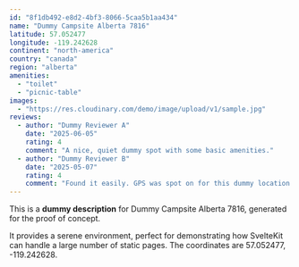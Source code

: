 ```yaml
---
id: "8f1db492-e8d2-4bf3-8066-5caa5b1aa434"
name: "Dummy Campsite Alberta 7816"
latitude: 57.052477
longitude: -119.242628
continent: "north-america"
country: "canada"
region: "alberta"
amenities:
  - "toilet"
  - "picnic-table"
images:
  - "https://res.cloudinary.com/demo/image/upload/v1/sample.jpg"
reviews:
  - author: "Dummy Reviewer A"
    date: "2025-06-05"
    rating: 4
    comment: "A nice, quiet dummy spot with some basic amenities."
  - author: "Dummy Reviewer B"
    date: "2025-05-07"
    rating: 4
    comment: "Found it easily. GPS was spot on for this dummy location."
---
```


This is a **dummy description** for Dummy Campsite Alberta 7816, generated for the proof of concept.

It provides a serene environment, perfect for demonstrating how SvelteKit can handle a large number of static pages. The coordinates are 57.052477, -119.242628.
